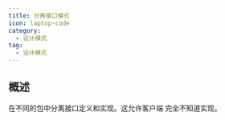 ```yaml
---
title: 分离接口模式
icon: laptop-code
category:
  - 设计模式
tag:
  - 设计模式
---
```


## 概述

在不同的包中分离接口定义和实现。这允许客户端
完全不知道实现。